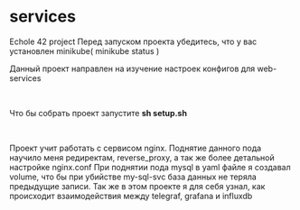 # services
Echole 42 project
Перед запуском проекта убедитесь, что у вас установлен minikube( minikube status )

<div aligne="center">
  <p>Данный проект направлен на изучение настроек конфигов для web-services</p>
  <br>
  <p>Что бы собрать проект запустите <b>sh setup.sh</b></p>
  <br>
  <p>Проект учит работать с сервисом nginx. Поднятие данного пода научило меня редиректам, reverse_proxy, а так же более детальной настройке nginx.conf
  При поднятии пода mysql в yaml файле я создавал volume, что бы при убийстве my-sql-svc база данных не теряла предыдущие записи. Так же в этом проекте я для
  себя узнал, как происходит взаимодействия между telegraf, grafana и influxdb</p>
</div>

